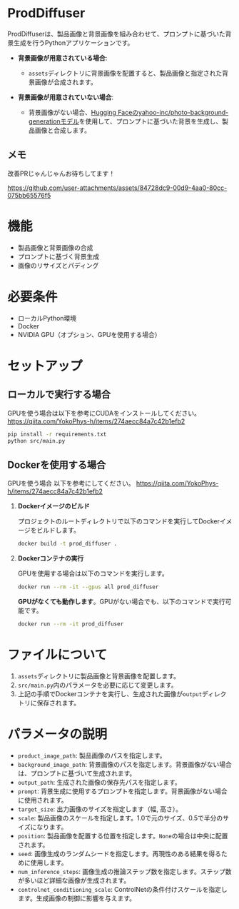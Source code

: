 # ProdDiffuser

ProdDiffuserは、製品画像と背景画像を組み合わせて、プロンプトに基づいた背景生成を行うPythonアプリケーションです。

- **背景画像が用意されている場合**:
  - `assets`ディレクトリに背景画像を配置すると、製品画像と指定された背景画像が合成されます。

- **背景画像が用意されていない場合**:
  - 背景画像がない場合、[Hugging Faceのyahoo-inc/photo-background-generationモデル](https://huggingface.co/yahoo-inc/photo-background-generation)を使用して、プロンプトに基づいた背景を生成し、製品画像と合成します。

## メモ
改善PRじゃんじゃんお待ちしてます！

https://github.com/user-attachments/assets/84728dc9-00d9-4aa0-80cc-075bb65576f5

# 機能

- 製品画像と背景画像の合成
- プロンプトに基づく背景生成
- 画像のリサイズとパディング

# 必要条件
- ローカルPython環境
- Docker
- NVIDIA GPU（オプション、GPUを使用する場合）

# セットアップ

## ローカルで実行する場合
GPUを使う場合は以下を参考にCUDAをインストールしてください。
https://qiita.com/YokoPhys-h/items/274aecc84a7c42b1efb2

```bash
pip install -r requirements.txt
python src/main.py
```


## Dockerを使用する場合
GPUを使う場合
   以下を参考にしてください。
   https://qiita.com/YokoPhys-h/items/274aecc84a7c42b1efb2

1. **Dockerイメージのビルド**

   プロジェクトのルートディレクトリで以下のコマンドを実行してDockerイメージをビルドします。

   ```bash
   docker build -t prod_diffuser .
   ```

2. **Dockerコンテナの実行**

   GPUを使用する場合は以下のコマンドを実行します。

   ```bash
   docker run --rm -it --gpus all prod_diffuser
   ```

   **GPUがなくても動作します**。GPUがない場合でも、以下のコマンドで実行可能です。

   ```bash
   docker run --rm -it prod_diffuser
   ```

# ファイルについて

1. `assets`ディレクトリに製品画像と背景画像を配置します。
2. `src/main.py`内のパラメータを必要に応じて変更します。
3. 上記の手順でDockerコンテナを実行し、生成された画像が`output`ディレクトリに保存されます。

# パラメータの説明

- `product_image_path`: 製品画像のパスを指定します。
- `background_image_path`: 背景画像のパスを指定します。背景画像がない場合は、プロンプトに基づいて生成されます。
- `output_path`: 生成された画像の保存先パスを指定します。
- `prompt`: 背景生成に使用するプロンプトを指定します。背景画像がない場合に使用されます。
- `target_size`: 出力画像のサイズを指定します（幅, 高さ）。
- `scale`: 製品画像のスケールを指定します。1.0で元のサイズ、0.5で半分のサイズになります。
- `position`: 製品画像を配置する位置を指定します。`None`の場合は中央に配置されます。
- `seed`: 画像生成のランダムシードを指定します。再現性のある結果を得るために使用します。
- `num_inference_steps`: 画像生成の推論ステップ数を指定します。ステップ数が多いほど詳細な画像が生成されます。
- `controlnet_conditioning_scale`: ControlNetの条件付けスケールを指定します。生成画像の制御に影響を与えます。
